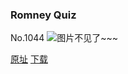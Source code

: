 ### Romney Quiz
No.1044
![图片不见了~~~](https://imgs.xkcd.com/comics/romney_quiz.png)

[原址](https://xkcd.com//1044) [下载](https://imgs.xkcd.com/comics/romney_quiz.png)

